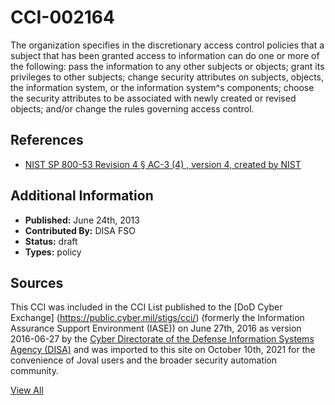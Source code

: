 # CCI-002164

The organization specifies in the discretionary access control policies that a subject that has been granted access to information can do one or more of the following: pass the information to any other subjects or objects; grant its privileges to other subjects; change security attributes on subjects, objects, the information system, or the information system^s components; choose the security attributes to be associated with newly created or revised objects; and/or change the rules governing access control.

## References ##

* [NIST SP 800-53 Revision 4 § AC-3 (4) , version 4, created by NIST](http://csrc.nist.gov/publications/PubsSPs.html)


## Additional Information ##

* **Published:** June 24th, 2013
* **Contributed By:** DISA FSO
* **Status:** draft
* **Types:** policy

## Sources ##

This CCI was included in the CCI List published to the [DoD Cyber Exchange]
(https://public.cyber.mil/stigs/cci/) (formerly the Information Assurance Support Environment
(IASE)) on June 27th, 2016 as version 2016-06-27 by the [Cyber Directorate of the Defense 
Information Systems Agency (DISA)](https://public.cyber.mil/about-cyber/) and was imported to 
this site on October 10th, 2021 for the convenience of Joval users and the broader security automation community.

[View All](../README.md)
